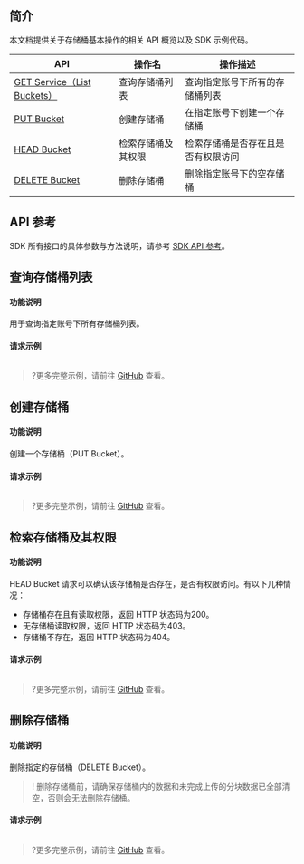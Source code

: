 ## 简介

本文档提供关于存储桶基本操作的相关 API 概览以及 SDK 示例代码。


| API                                                          | 操作名             | 操作描述                           |
| ------------------------------------------------------------ | ------------------ | ---------------------------------- |
| [GET Service（List Buckets）](https://cloud.tencent.com/document/product/436/8291) | 查询存储桶列表     | 查询指定账号下所有的存储桶列表     |
| [PUT Bucket](https://cloud.tencent.com/document/product/436/7738) | 创建存储桶         | 在指定账号下创建一个存储桶         |
| [HEAD Bucket](https://cloud.tencent.com/document/product/436/7735) | 检索存储桶及其权限 | 检索存储桶是否存在且是否有权限访问 |
| [DELETE Bucket](https://cloud.tencent.com/document/product/436/7732) | 删除存储桶         | 删除指定账号下的空存储桶           |

## API 参考

SDK 所有接口的具体参数与方法说明，请参考 [SDK API 参考](cssg://api-doc)。

## 查询存储桶列表

#### 功能说明

用于查询指定账号下所有存储桶列表。

#### 请求示例

[//]: # (.cssg-snippet-get-service)
```
```

>?更多完整示例，请前往 [GitHub](cssg://code-example/get-service) 查看。

## 创建存储桶

#### 功能说明

创建一个存储桶（PUT Bucket）。

#### 请求示例

[//]: # (.cssg-snippet-put-bucket)
```
```

>?更多完整示例，请前往 [GitHub](cssg://code-example/put-bucket) 查看。

## 检索存储桶及其权限

#### 功能说明

HEAD Bucket 请求可以确认该存储桶是否存在，是否有权限访问。有以下几种情况：

- 存储桶存在且有读取权限，返回 HTTP 状态码为200。
- 无存储桶读取权限，返回 HTTP 状态码为403。
- 存储桶不存在，返回 HTTP 状态码为404。

#### 请求示例

[//]: # (.cssg-snippet-head-bucket)
```
```

>?更多完整示例，请前往 [GitHub](cssg://code-example/head-bucket) 查看。


## 删除存储桶

#### 功能说明

删除指定的存储桶（DELETE Bucket）。

>! 删除存储桶前，请确保存储桶内的数据和未完成上传的分块数据已全部清空，否则会无法删除存储桶。

#### 请求示例

[//]: # (.cssg-snippet-delete-bucket)
```
```

>?更多完整示例，请前往 [GitHub](cssg://code-example/delete-bucket) 查看。


